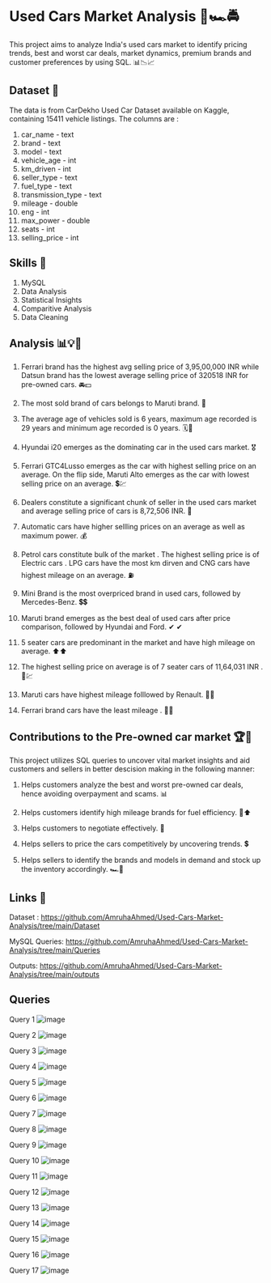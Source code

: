 
# Used Cars Market Analysis 🚗🏎🚔

This project aims to analyze India's used cars market to identify pricing trends, best and worst car deals, market dynamics, premium brands and customer preferences by using SQL. 📊📉📈






## Dataset 📂

The data is from CarDekho Used Car Dataset available on Kaggle, containing 15411 vehicle listings. 
The columns are :
1. car_name - text 
2. brand - text 
3. model - text 
4. vehicle_age - int 
5. km_driven - int 
6. seller_type - text 
7. fuel_type - text 
8. transmission_type - text 
9. mileage - double 
10. eng - int 
11. max_power - double 
12. seats - int 
13. selling_price - int
## Skills 🔨

1. MySQL
2. Data Analysis
3. Statistical Insights
4. Comparitive Analysis
5. Data Cleaning 
## Analysis 📊💡🔎

1. Ferrari brand has the highest avg selling price of 3,95,00,000 INR while Datsun brand has the lowest average selling price of 320518 INR for pre-owned cars. 🚘💵

2. The most sold brand of cars belongs to Maruti brand. 🚙

3. The average age of vehicles sold is 6 years, maximum age recorded is 29 years and minimum age recorded is 0 years. 🗓📅

4. Hyundai i20 emerges as the dominating car in the used cars market. 🎖

5. Ferrari GTC4Lusso emerges as the car with highest selling price on an average. On the flip side, Maruti Alto emerges as the car with lowest selling price on an average. 💲💹

6. Dealers constitute a  significant chunk of seller in the used cars market and average selling price of cars is 8,72,506 INR. 🤝

7. Automatic cars have higher sellling prices on an average as well as maximum power. 💰

8. Petrol cars constitute bulk of the market . The highest selling price is of Electric cars . LPG cars have the most km dirven and CNG cars have highest mileage on an average.  ⛽

9. Mini Brand is the most overpriced brand in used cars, followed by Mercedes-Benz. 💲💲

10. Maruti brand emerges as the best deal of used cars after price comparison, followed by Hyundai and Ford. ✔ ✔

11. 5 seater cars are predominant in the market and have high mileage on average. ⬆⬆

12. The highest selling price on average is of 7 seater cars of 11,64,031 INR . 🚙💹

13. Maruti cars have highest mileage folllowed by Renault. 🔼🔼

14. Ferrari brand cars have the least mileage . 🔽🔽
 

## Contributions to the  Pre-owned car market 🏆🏅

This project utilizes SQL queries to uncover vital market insights and aid customers and sellers in better descision making in the following manner:

1. Helps customers analyze the best and worst pre-owned car deals, hence avoiding overpayment and scams. 📊

2. Helps customers identify high mileage brands for fuel efficiency. 🔼⬆

3. Helps customers to negotiate effectively. 🤝

4. Helps sellers to price the cars competitively by uncovering trends. 💲

5. Helps sellers to identify the brands and models in demand and stock up the inventory accordingly. 🏎🚗


## Links 🔗

Dataset : https://github.com/AmruhaAhmed/Used-Cars-Market-Analysis/tree/main/Dataset

MySQL Queries: https://github.com/AmruhaAhmed/Used-Cars-Market-Analysis/tree/main/Queries

Outputs:  https://github.com/AmruhaAhmed/Used-Cars-Market-Analysis/tree/main/outputs

## Queries

Query 1
![image](https://github.com/user-attachments/assets/1f6627ef-80af-4b8a-a317-71e67e2c4f2c)

Query 2 
![image](https://github.com/user-attachments/assets/3cf24df3-80eb-4ec2-894f-4274edc2fc46)

Query 3
![image](https://github.com/user-attachments/assets/8410d789-4b71-4e95-854b-e8a38d8497e2)

Query 4
![image](https://github.com/user-attachments/assets/7778349d-45c1-4125-9bbd-17c732671f34)

Query 5
![image](https://github.com/user-attachments/assets/c8597387-efd6-4ff2-8a68-9123921417b1)

Query 6
![image](https://github.com/user-attachments/assets/e0bdc3db-4da6-4e71-99d0-1a7b621f1d81)

Query 7
![image](https://github.com/user-attachments/assets/3c358668-8bd4-4c14-9730-977b6f308b14)

Query 8
![image](https://github.com/user-attachments/assets/47ccc809-f7cc-4b85-907e-8f905050190e)

Query 9
![image](https://github.com/user-attachments/assets/b6f91a02-acc6-4b3e-b5de-5a80369152b9)

Query 10
![image](https://github.com/user-attachments/assets/8baf531c-6f5d-4dbf-90ff-7be6ec6adb37)

Query 11
![image](https://github.com/user-attachments/assets/24e489be-face-40d6-8b9b-06a50edc0a0a)

Query 12
![image](https://github.com/user-attachments/assets/517b2ab8-2930-4272-868b-d054e5e63903)

Query 13
![image](https://github.com/user-attachments/assets/32cf0ec3-5ea1-43d3-97e5-db8e46950134)

Query 14
![image](https://github.com/user-attachments/assets/85164067-ccf6-4c23-aa7e-ad5138f859e4)

Query 15
![image](https://github.com/user-attachments/assets/5d192e2e-8912-4b9b-9736-f00c4b4be4bc)

Query 16
![image](https://github.com/user-attachments/assets/9c02c01c-8458-4c0a-9b73-c10215c1a113)

Query 17
![image](https://github.com/user-attachments/assets/a20028be-225e-4723-9ef6-0f9b47966173)



